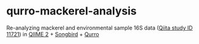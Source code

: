 # qurro-mackerel-analysis
Re-analyzing mackerel and environmental sample 16S data ([Qiita study ID 11721](https://qiita.ucsd.edu/study/description/11721)) in [QIIME 2](https://qiime2.org/) + [Songbird](https://github.com/biocore/songbird/) + [Qurro](https://github.com/biocore/qurro/)
